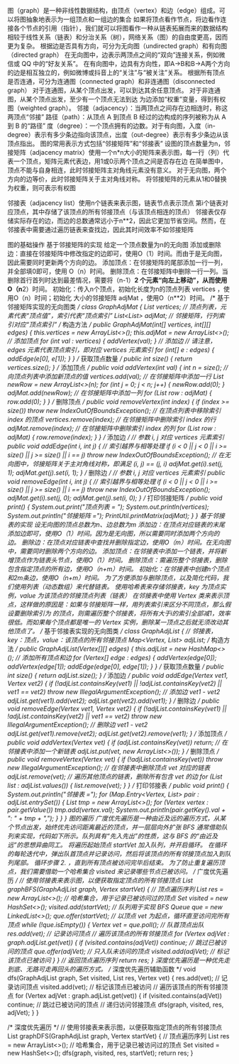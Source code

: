 图（graph）是一种非线性数据结构，由顶点（vertex）和边（edge）组成。可以将图抽象地表示为一组顶点和一组边的集合
如果将顶点看作节点，将边看作连接各个节点的引用（指针），我们就可以将图看作一种从链表拓展而来的数据结构
相较于线性关系（链表）和分治关系（树），网络关系（图）的自由度更高，因而更为复杂。
根据边是否具有方向，可分为无向图（undirected graph）和有向图（directed graph）
在无向图中，边表示两顶点之间的“双向”连接关系，例如微信或 QQ 中的“好友关系”。
在有向图中，边具有方向性，即A->B和B->A两个方向的边是相互独立的，例如微博或抖音上的“关注”与“被关注”关系。
根据所有顶点是否连通，可分为连通图（connected graph）和非连通图（disconnected graph）
对于连通图，从某个顶点出发，可以到达其余任意顶点。
对于非连通图，从某个顶点出发，至少有一个顶点无法到达
为边添加“权重”变量，得到有权图（weighted graph）。
邻接（adjacency）：当两顶点之间存在边相连时，称这两顶点“邻接”
路径（path）：从顶点 A 到顶点 B 经过的边构成的序列被称为从 A 到 B 的“路径”
度（degree）：一个顶点拥有的边数。对于有向图，入度（in-degree）表示有多少条边指向该顶点，出度（out-degree）表示有多少条边从该顶点指出。
图的常用表示方式包括“邻接矩阵”和“邻接表”
设图的顶点数量为n，邻接矩阵（adjacency matrix）使用一个n*n大小的矩阵来表示图，每一行（列）代表一个顶点，矩阵元素代表边，用1或0示两个顶点之间是否存在边
在简单图中，顶点不能与自身相连，此时邻接矩阵主对角线元素没有意义。
对于无向图，两个方向的边等价，此时邻接矩阵关于主对角线对称。
将邻接矩阵的元素从1和0替换为权重，则可表示有权图

邻接表（adjacency list）使用n个链表来表示图，链表节点表示顶点
第i个链表对应顶点，其中存储了该顶点的所有邻接顶点（与该顶点相连的顶点）
邻接表仅存储实际存在的边，而边的总数通常远小于n**2，因此它更加节省空间。然而，在邻接表中需要通过遍历链表来查找边，因此其时间效率不如邻接矩阵

图的基础操作
基于邻接矩阵的实现
给定一个顶点数量为n的无向图
添加或删除边：直接在邻接矩阵中修改指定的边即可，使用O（1）时间。而由于是无向图，因此需要同时更新两个方向的边。
添加顶点：在邻接矩阵的尾部添加一行一列，并全部填0即可，使用 O（n）时间。
删除顶点：在邻接矩阵中删除一行一列。当删除首行首列时达到最差情况，需要将（n-1）**2 
 个元素“向左上移动”，从而使用O（n**2）时间。
初始化：传入n个顶点，初始化长度为n的顶点列表 vertices ，使用O（n）时间；初始化 
 大小的邻接矩阵 adjMat ，使用O（n**2）时间。
/* 基于邻接矩阵实现的无向图类 */
class GraphAdjMat {
    List<Integer> vertices; // 顶点列表，元素代表“顶点值”，索引代表“顶点索引”
    List<List<Integer>> adjMat; // 邻接矩阵，行列索引对应“顶点索引”
    /* 构造方法 */
    public GraphAdjMat(int[] vertices, int[][] edges) {
        this.vertices = new ArrayList<>();
        this.adjMat = new ArrayList<>();
        // 添加顶点
        for (int val : vertices) {
            addVertex(val);
        }
        // 添加边
        // 请注意，edges 元素代表顶点索引，即对应 vertices 元素索引
        for (int[] e : edges) {
            addEdge(e[0], e[1]);
        }
    }
    /* 获取顶点数量 */
    public int size() {
        return vertices.size();
    }
    /* 添加顶点 */
    public void addVertex(int val) {
        int n = size();
        // 向顶点列表中添加新顶点的值
        vertices.add(val);
        // 在邻接矩阵中添加一行
        List<Integer> newRow = new ArrayList<>(n);
        for (int j = 0; j < n; j++) {
            newRow.add(0);
        }
        adjMat.add(newRow);
        // 在邻接矩阵中添加一列
        for (List<Integer> row : adjMat) {
            row.add(0);
        }
    }
    /* 删除顶点 */
    public void removeVertex(int index) {
        if (index >= size())
            throw new IndexOutOfBoundsException();
        // 在顶点列表中移除索引 index 的顶点
        vertices.remove(index);
        // 在邻接矩阵中删除索引 index 的行
        adjMat.remove(index);
        // 在邻接矩阵中删除索引 index 的列
        for (List<Integer> row : adjMat) {
            row.remove(index);
        }
    }
    /* 添加边 */
    // 参数 i, j 对应 vertices 元素索引
    public void addEdge(int i, int j) {
        // 索引越界与相等处理
        if (i < 0 || j < 0 || i >= size() || j >= size() || i == j)
            throw new IndexOutOfBoundsException();
        // 在无向图中，邻接矩阵关于主对角线对称，即满足 (i, j) == (j, i)
        adjMat.get(i).set(j, 1);
        adjMat.get(j).set(i, 1);
    }
    /* 删除边 */
    // 参数 i, j 对应 vertices 元素索引
    public void removeEdge(int i, int j) {
        // 索引越界与相等处理
        if (i < 0 || j < 0 || i >= size() || j >= size() || i == j)
            throw new IndexOutOfBoundsException();
        adjMat.get(i).set(j, 0);
        adjMat.get(j).set(i, 0);
    }
    /* 打印邻接矩阵 */
    public void print() {
        System.out.print("顶点列表 = ");
        System.out.println(vertices);
        System.out.println("邻接矩阵 =");
        PrintUtil.printMatrix(adjMat);
    }
}
基于邻接表的实现
设无向图的顶点总数为n、边总数为m
添加边：在顶点对应链表的末尾添加边即可，使用O（1）时间。因为是无向图，所以需要同时添加两个方向的边。
删除边：在顶点对应链表中查找并删除指定边，使用O（m）时间。在无向图中，需要同时删除两个方向的边。
添加顶点：在邻接表中添加一个链表，并将新增顶点作为链表头节点，使用O（1）时间。
删除顶点：需遍历整个邻接表，删除包含指定顶点的所有边，使用O（n+m）时间。
初始化：在邻接表中创建n个顶点和2m条边，使用O（n+m）时间。
  为了方便添加与删除顶点，以及简化代码，我们使用列表（动态数组）来代替链表。
  使用哈希表来存储邻接表，key 为顶点实例，value 为该顶点的邻接顶点列表（链表）
	在邻接表中使用 Vertex 类来表示顶点，这样做的原因是：如果与邻接矩阵一样，用列表索引来区分不同顶点，那么假设要删除索引为 
 的顶点，则需遍历整个邻接表，将所有大于i的索引全部减1，效率很低。而如果每个顶点都是唯一的 Vertex 实例，删除某一顶点之后就无须改动其他顶点了。
/* 基于邻接表实现的无向图类 */
class GraphAdjList {
    // 邻接表，key：顶点，value：该顶点的所有邻接顶点
    Map<Vertex, List<Vertex>> adjList;
    /* 构造方法 */
    public GraphAdjList(Vertex[][] edges) {
        this.adjList = new HashMap<>();
        // 添加所有顶点和边
        for (Vertex[] edge : edges) {
            addVertex(edge[0]);
            addVertex(edge[1]);
            addEdge(edge[0], edge[1]);
        }
    }
    /* 获取顶点数量 */
    public int size() {
        return adjList.size();
    }
    /* 添加边 */
    public void addEdge(Vertex vet1, Vertex vet2) {
        if (!adjList.containsKey(vet1) || !adjList.containsKey(vet2) || vet1 == vet2)
            throw new IllegalArgumentException();
        // 添加边 vet1 - vet2
        adjList.get(vet1).add(vet2);
        adjList.get(vet2).add(vet1);
    }
    /* 删除边 */
    public void removeEdge(Vertex vet1, Vertex vet2) {
        if (!adjList.containsKey(vet1) || !adjList.containsKey(vet2) || vet1 == vet2)
            throw new IllegalArgumentException();
        // 删除边 vet1 - vet2
        adjList.get(vet1).remove(vet2);
        adjList.get(vet2).remove(vet1);
    }
    /* 添加顶点 */
    public void addVertex(Vertex vet) {
        if (adjList.containsKey(vet))
            return;
        // 在邻接表中添加一个新链表
        adjList.put(vet, new ArrayList<>());
    }
    /* 删除顶点 */
    public void removeVertex(Vertex vet) {
        if (!adjList.containsKey(vet))
            throw new IllegalArgumentException();
        // 在邻接表中删除顶点 vet 对应的链表
        adjList.remove(vet);
        // 遍历其他顶点的链表，删除所有包含 vet 的边
        for (List<Vertex> list : adjList.values()) {
            list.remove(vet);
        }
    }
    /* 打印邻接表 */
    public void print() {
        System.out.println("邻接表 =");
        for (Map.Entry<Vertex, List<Vertex>> pair : adjList.entrySet()) {
            List<Integer> tmp = new ArrayList<>();
            for (Vertex vertex : pair.getValue())
                tmp.add(vertex.val);
            System.out.println(pair.getKey().val + ": " + tmp + ",");
        }
    }
}
图的遍历
广度优先遍历是一种由近及远的遍历方式，从某个节点出发，始终优先访问距离最近的顶点，并一层层向外扩张
BFS 通常借助队列来实现，代码如下所示。队列具有“先入先出”的性质，这与 BFS 的“由近及远”的思想异曲同工。
将遍历起始顶点 startVet 加入队列，并开启循环。
在循环的每轮迭代中，弹出队首顶点并记录访问，然后将该顶点的所有邻接顶点加入到队列尾部。
循环步骤 2. ，直到所有顶点被访问完毕后结束。
为了防止重复遍历顶点，我们需要借助一个哈希集合 visited 来记录哪些节点已被访问。
/* 广度优先遍历 */
// 使用邻接表来表示图，以便获取指定顶点的所有邻接顶点
List<Vertex> graphBFS(GraphAdjList graph, Vertex startVet) {
    // 顶点遍历序列
    List<Vertex> res = new ArrayList<>();
    // 哈希集合，用于记录已被访问过的顶点
    Set<Vertex> visited = new HashSet<>();
    visited.add(startVet);
    // 队列用于实现 BFS
    Queue<Vertex> que = new LinkedList<>();
    que.offer(startVet);
    // 以顶点 vet 为起点，循环直至访问完所有顶点
    while (!que.isEmpty()) {
        Vertex vet = que.poll(); // 队首顶点出队
        res.add(vet);            // 记录访问顶点
        // 遍历该顶点的所有邻接顶点
        for (Vertex adjVet : graph.adjList.get(vet)) {
            if (visited.contains(adjVet))
                continue;        // 跳过已被访问的顶点
            que.offer(adjVet);   // 只入队未访问的顶点
            visited.add(adjVet); // 标记该顶点已被访问
        }
    }
    // 返回顶点遍历序列
    return res;
}
深度优先遍历是一种优先走到底、无路可走再回头的遍历方式。
/* 深度优先遍历辅助函数 */
void dfs(GraphAdjList graph, Set<Vertex> visited, List<Vertex> res, Vertex vet) {
    res.add(vet);     // 记录访问顶点
    visited.add(vet); // 标记该顶点已被访问
    // 遍历该顶点的所有邻接顶点
    for (Vertex adjVet : graph.adjList.get(vet)) {
        if (visited.contains(adjVet))
            continue; // 跳过已被访问的顶点
        // 递归访问邻接顶点
        dfs(graph, visited, res, adjVet);
    }
}

/* 深度优先遍历 */
// 使用邻接表来表示图，以便获取指定顶点的所有邻接顶点
List<Vertex> graphDFS(GraphAdjList graph, Vertex startVet) {
    // 顶点遍历序列
    List<Vertex> res = new ArrayList<>();
    // 哈希集合，用于记录已被访问过的顶点
    Set<Vertex> visited = new HashSet<>();
    dfs(graph, visited, res, startVet);
    return res;
}
